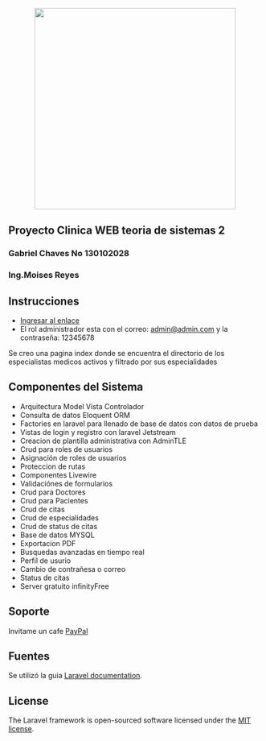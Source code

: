 <p align="center"><a href="https://laravel.com" target="_blank"><img src="https://raw.githubusercontent.com/laravel/art/master/logo-lockup/5%20SVG/2%20CMYK/1%20Full%20Color/laravel-logolockup-cmyk-red.svg" width="400"></a></p>

<p align="center">
<h2>Proyecto Clinica WEB teoria de sistemas 2</h2>
</p>

<p align="center">
<h3>Gabriel Chaves No 130102028</h3>
<h3>Ing.Moises Reyes</h3>
</p>

## Instrucciones

- [Ingresar al enlace](http://go-clinic-test.epizy.com/)
- El rol administrador esta con el correo: admin@admin.com y la contraseña: 12345678

Se creo una pagina index donde se encuentra el directorio de los especialistas medicos activos y filtrado por sus especialidades 

## Componentes del Sistema

- Arquitectura Model Vista Controlador
- Consulta de datos Eloquent ORM 
- Factories en laravel para llenado de base de datos con datos de prueba 
- Vistas de login y registro con laravel Jetstream
- Creacion de plantilla administrativa con AdminTLE
- Crud para roles de usuarios 
- Asignación de roles de usuarios
- Proteccion de rutas 
- Componentes Livewire
- Validaciónes de formularios
- Crud para Doctores
- Crud para Pacientes
- Crud de citas
- Crud de especialidades
- Crud de status de citas
- Base de datos MYSQL
- Exportacion PDF 
- Busquedas avanzadas en tiempo real 
- Perfil de usurio
- Cambio de contrañesa o correo
- Status de citas 
- Server gratuito infinityFree

## Soporte

Invitame un cafe [PayPal](https://paypal.me/gabitoxp?locale.x=es_XC)

## Fuentes

Se utilizó la guia [Laravel documentation](https://laravel.com/docs/8.x).

## License

The Laravel framework is open-sourced software licensed under the [MIT license](https://opensource.org/licenses/MIT).
